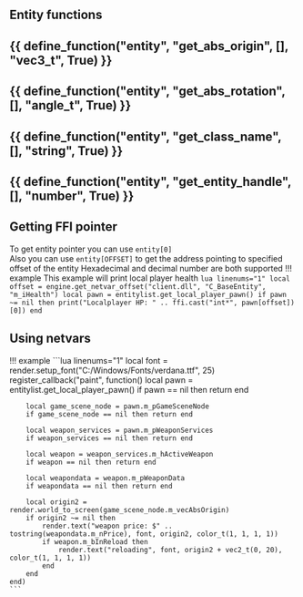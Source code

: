 ## Entity functions

{{ define_function("entity", "get_abs_origin", [], "vec3_t", True) }}
---
{{ define_function("entity", "get_abs_rotation", [], "angle_t", True) }}
---
{{ define_function("entity", "get_class_name", [], "string", True) }}
---
{{ define_function("entity", "get_entity_handle", [], "number", True) }}
---
## Getting FFI pointer
To get entity pointer you can use `entity[0]`  
Also you can use `entity[OFFSET]` to get the address pointing to specified offset of the entity
Hexadecimal and decimal number are both supported
!!! example
    This example will print local player health
    ```lua linenums="1"
    local offset = engine.get_netvar_offset("client.dll", "C_BaseEntity", "m_iHealth")
    local pawn = entitylist.get_local_player_pawn()
    if pawn ~= nil then
        print("Localplayer HP: " .. ffi.cast("int*", pawn[offset])[0])
    end
    ```

## Using netvars
!!! example
	```lua linenums="1"
	local font = render.setup_font("C:/Windows/Fonts/verdana.ttf", 25)
	register_callback("paint", function()
		local pawn = entitylist.get_local_player_pawn()
		if pawn == nil then return end

		local game_scene_node = pawn.m_pGameSceneNode
		if game_scene_node == nil then return end

		local weapon_services = pawn.m_pWeaponServices
		if weapon_services == nil then return end

		local weapon = weapon_services.m_hActiveWeapon
		if weapon == nil then return end

		local weapondata = weapon.m_pWeaponData
		if weapondata == nil then return end

		local origin2 = render.world_to_screen(game_scene_node.m_vecAbsOrigin)
		if origin2 ~= nil then
			render.text("weapon price: $" .. tostring(weapondata.m_nPrice), font, origin2, color_t(1, 1, 1, 1))
			if weapon.m_bInReload then
				render.text("reloading", font, origin2 + vec2_t(0, 20), color_t(1, 1, 1, 1))
			end
		end
	end)
	```